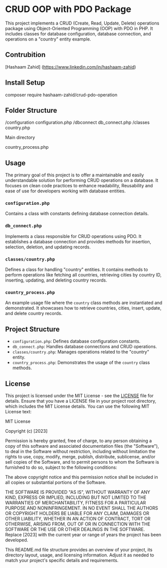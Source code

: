 # CRUD OOP with PDO Package

This project implements a CRUD (Create, Read, Update, Delete) operations package using Object-Oriented Programming (OOP) with PDO in PHP. It includes classes for database configuration, database connection, and operations on a "country" entity example.
## Contrubition
[Hashaam Zahid] (https://www.linkedin.com/in/hashaam-zahid)

## Install Setup
composer require hashaam-zahid/crud-pdo-operation

## Folder Structure

/configuration
            configuration.php
/dbconnect
         db_connect.php
/classes
   country.php

Main directory

country_process.php


## Usage
The primary goal of this project is to offer a maintainable and easily understandable solution for performing CRUD operations on a database. 
It focuses on clean code practices to enhance readability, Reusability and ease of use for developers working with database entities.
### `configuration.php`
Contains a class with constants defining database connection details.

### `db_connect.php`
Implements a class responsible for CRUD operations using PDO. It establishes a database connection and provides methods for insertion, selection, deletion, and updating records.

### `classes/country.php`
Defines a class for handling "country" entities. It contains methods to perform operations like fetching all countries, retrieving cities by country ID, inserting, updating, and deleting country records.

### `country_process.php`
An example usage file where the `country` class methods are instantiated and demonstrated. It showcases how to retrieve countries, cities, insert, update, and delete country records.

## Project Structure

- `configuration.php`: Defines database configuration constants.
- `db_connect.php`: Handles database connections and CRUD operations.
- `classes/country.php`: Manages operations related to the "country" entity.
- `country_process.php`: Demonstrates the usage of the `country` class methods.

## License

This project is licensed under the MIT License - see the [LICENSE](LICENSE) file for details.
Ensure that you have a LICENSE file in your project root directory, which includes the MIT License details. You can use the following MIT License text:


MIT License

Copyright (c) [2023]

Permission is hereby granted, free of charge, to any person obtaining a copy
of this software and associated documentation files (the "Software"), to deal
in the Software without restriction, including without limitation the rights
to use, copy, modify, merge, publish, distribute, sublicense, and/or sell
copies of the Software, and to permit persons to whom the Software is
furnished to do so, subject to the following conditions:

The above copyright notice and this permission notice shall be included in all
copies or substantial portions of the Software.

THE SOFTWARE IS PROVIDED "AS IS", WITHOUT WARRANTY OF ANY KIND, EXPRESS OR
IMPLIED, INCLUDING BUT NOT LIMITED TO THE WARRANTIES OF MERCHANTABILITY,
FITNESS FOR A PARTICULAR PURPOSE AND NONINFRINGEMENT. IN NO EVENT SHALL THE
AUTHORS OR COPYRIGHT HOLDERS BE LIABLE FOR ANY CLAIM, DAMAGES OR OTHER
LIABILITY, WHETHER IN AN ACTION OF CONTRACT, TORT OR OTHERWISE, ARISING FROM,
OUT OF OR IN CONNECTION WITH THE SOFTWARE OR THE USE OR OTHER DEALINGS IN THE
SOFTWARE.
Replace [2023] with the current year or range of years the project has been developed.

This README.md file structure provides an overview of your project, its directory layout, usage, and licensing information. Adjust it as needed to match your project's specific details and requirements.
